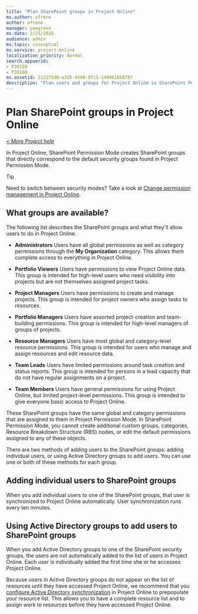 ```yaml
---
title: "Plan SharePoint groups in Project Online"
ms.author: efrene
author: efrene
manager: pamgreen
ms.date: 2/25/2016
audience: admin
ms.topic: conceptual
ms.service: project-online
localization_priority: Normal
search.appverid:
- PJO150
- PJO160
ms.assetid: 212275d0-a32b-4560-97c5-1499616b8787
description: "Plan users and groups for Project Online in SharePoint Permission Mode."
---
```


# Plan SharePoint groups in Project Online

 *[\< More Project help](project-help.md)* 
  
In Project Online, SharePoint Permission Mode creates SharePoint groups that directly correspond to the default security groups found in Project Permission Mode.
  
> [!TIP]
>  Need to switch between security modes? Take a look at [Change permission management in Project Online](change-permission-management-in-project-online.md). 
  
## What groups are available?
<a name="__top"> </a>

The following list describes the SharePoint groups and what they'll allow users to do in Project Online.
  
- **Administrators** Users have all global permissions as well as category permissions through the **My Organization** category. This allows them complete access to everything in Project Online. 
    
- **Portfolio Viewers** Users have permissions to view Project Online data. This group is intended for high-level users who need visibility into projects but are not themselves assigned project tasks. 
    
- **Project Managers** Users have permissions to create and manage projects. This group is intended for project owners who assign tasks to resources. 
    
- **Portfolio Managers** Users have assorted project-creation and team-building permissions. This group is intended for high-level managers of groups of projects. 
    
- **Resource Managers** Users have most global and category-level resource permissions. This group is intended for users who manage and assign resources and edit resource data. 
    
- **Team Leads** Users have limited permissions around task creation and status reports. This group is intended for persons in a lead capacity that do not have regular assignments on a project. 
    
- **Team Members** Users have general permissions for using Project Online, but limited project-level permissions. This group is intended to give everyone basic access to Project Online. 
    
These SharePoint groups have the same global and category permissions that are assigned to them in Project Permission Mode. In SharePoint Permission Mode, you cannot create additional custom groups, categories, Resource Breakdown Structure (RBS) nodes, or edit the default permissions assigned to any of these objects.
  
There are two methods of adding users to the SharePoint groups: adding individual users, or using Active Directory groups to add users. You can use one or both of these methods for each group.
  
## Adding individual users to SharePoint groups
<a name="__top"> </a>

When you add individual users to one of the SharePoint groups, that user is synchronized to Project Online automatically. User synchronization runs every ten minutes.
  
## Using Active Directory groups to add users to SharePoint groups
<a name="__top"> </a>

When you add Active Directory groups to one of the SharePoint security groups, the users are not automatically added to the list of users in Project Online. Each user is individually added the first time she or he accesses Project Online. 
  
Because users in Active Directory groups do not appear on the list of resources until they have accessed Project Online, we recommend that you [configure Active Directory synchronization](configure-the-resource-center.md) in Project Online to prepopulate your resource list. This allows you to have a complete resource list and to assign work to resources before they have accessed Project Online. 
  

